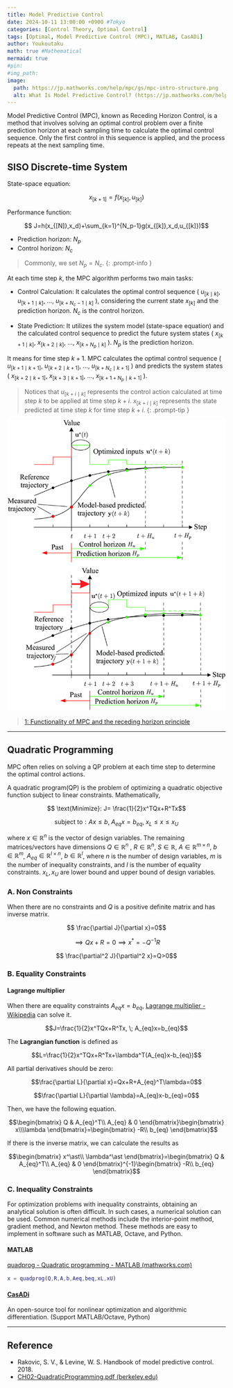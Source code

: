 ```yaml
---
title: Model Predictive Control
date: 2024-10-11 13:00:00 +0900 #Tokyo
categories: [Control Theory, Optimal Control]
tags: [Optimal, Model Predictive Control (MPC), MATLAB, CasADi]
author: Youkoutaku
math: true #Mathematical
mermaid: true
#pin: 
#img_path: 
image:
  path: https://jp.mathworks.com/help/mpc/gs/mpc-intro-structure.png
  alt: What Is Model Predictive Control? (https://jp.mathworks.com/help/mpc/gs/what-is-mpc.html)
---
```


Model Predictive Control (MPC), known as Receding Horizon Control, is a method that involves solving an optimal control problem over a finite prediction horizon at each sampling time to calculate the optimal control sequence. Only the first control in this sequence is applied, and the process repeats at the next sampling time.

## SISO Discrete-time System

State-space equation:

$$
x_{[k+1]}=f(x_{[k]},u_{[k]})$$

Performance function:

$$
J=h(x_{[N]},x_d)+\sum_{k=1}^{N_p-1}g(x_{[k]},x_d,u_{[k]})$$

- Prediction horizon: $N_p$
- Control horizon: $N_c$

> Commonly, we set $N_p=N_c$.
{: .prompt-info }

At each time step $k$, the MPC algorithm performs two main tasks:

- Control Calculation: It calculates the optimal control sequence ( $u_{[k \mid  k]}$, $u_{[ k+1 \mid  k]}$, $\dots$, $u_{[k+N_c-1 \mid k]}$ ), considering the current state $x_{[k]}$ and the prediction horizon. $N_c$ is the control horizon.

- State Prediction: It utilizes the system model (state-space equation) and the calculated control sequence to predict the future system states ( $x_{[k+1\mid k]}$, $x_{[k+2\mid k]}$, $\dots$, $x_{[k+N_p\mid k]}$ ). $N_p$ is the prediction horizon.

It means for time step $k+1$. MPC calculates the optimal control sequence ( $u_{[k+1\mid k+1]}$, $u_{[k+2\mid k+1]}$, $\dots$, $u_{[k+N_c\mid k+1]}$ ) and predicts the system states ( $x_{[k+2\mid k+1]}$, $x_{[k+3\mid k+1]}$, $\dots$, $x_{[k+1+N_p\mid k+1]}$ ).

> Notices that $u_{[k+i\mid k]}$ represents the control action calculated at time step $k$ to be applied at time step $k+i$. $x_{[k+i\mid k]}$ represents the state predicted at time step $k$ for time step $k+i$.
{: .prompt-tip }

![](/src/MPC/MPC-horizon.png)

> [1: Functionality of MPC and the receding horizon principle](https://www.researchgate.net/figure/Functionality-of-MPC-and-the-receding-horizon-principle_fig2_318233447)

---

## Quadratic Programming
MPC often relies on solving a QP problem at each time step to determine the optimal control actions.

A quadratic program(QP) is the problem of optimizing a quadratic objective function subject to linear constraints. Mathematically,

$$
\text{Minimize}: J= \frac{1}{2}x^TQx+R^Tx$$

$$
\text{subject to}: Ax\le b,\; A_{eq}x=b_{eq},\; x_L \le x\le x_U$$

where $x\in\mathbb{R}^n$ is the vector of design variables. The remaining matrices/vectors have dimensions $Q\in\mathbb{R}^n$ , $R\in\mathbb{R}^n$, $S\in\mathbb{R}$, $A\in \mathbb{R}^{m\times n}$, $b\in\mathbb{R}^m$,  $A_{eq}\in \mathbb{R}^{l\times n}$, $b\in\mathbb{R}^l$,   where $n$ is the number of design variables, $m$ is the number of inequality constraints, and $l$ is the number of equality constraints. $x_L,x_U$ are lower bound and upper bound of design variables.

### A. Non Constraints
When there are no constraints and $Q$ is a positive definite matrix and has inverse matrix.

$$
\frac{\partial J}{\partial x}=0$$

$$
\implies Qx+R=0\implies x^\ast=-Q^{-1}R$$

$$
\frac{\partial^2 J}{\partial^2 x}=Q>0$$

### B. Equality Constraints
#### Lagrange multiplier
When there are equality constraints $A_{eq}x= b_{eq}$, [Lagrange multiplier - Wikipedia](https://en.wikipedia.org/wiki/Lagrange_multiplier) can solve it.

$$J=\frac{1}{2}x^TQx+R^Tx, \; A_{eq}x=b_{eq}$$


The **Lagrangian function** is defined as

$$L=\frac{1}{2}x^TQx+R^Tx+\lambda^T(A_{eq}x-b_{eq})$$

All partial derivatives should be zero:

$$\frac{\partial L}{\partial x}=Qx+R+A_{eq}^T\lambda=0$$

$$\frac{\partial L}{\partial \lambda}=A_{eq}x-b_{eq}=0$$

Then, we have the following equation.

$$\begin{bmatrix}
Q & A_{eq}^T\\ A_{eq} & 0
\end{bmatrix}\begin{bmatrix}
x\\\lambda
\end{bmatrix}=\begin{bmatrix}
-R\\ b_{eq}
\end{bmatrix}$$

If there is the inverse matrix, we can calculate the results as

$$\begin{bmatrix}
x^\ast\\ \lambda^\ast
\end{bmatrix}=\begin{bmatrix}
Q & A_{eq}^T\\ A_{eq} & 0
\end{bmatrix}^{-1}\begin{bmatrix}
-R\\ b_{eq}
\end{bmatrix}$$

### C. Inequality Constraints
For optimization problems with inequality constraints, obtaining an analytical solution is often difficult. 
In such cases, a numerical solution can be used. Common numerical methods include the interior-point method, gradient method, and Newton method. 
These methods are easy to implement in software such as MATLAB, Octave, and Python.

#### MATLAB
[quadprog - Quadratic programming - MATLAB (mathworks.com)](https://www.mathworks.com/help/optim/ug/quadprog.html)

```matlab
x = quadprog(Q,R,A,b,Aeq,beq,xL,xU)
```

#### [CasADi](https://web.casadi.org/)
An open-source tool for nonlinear optimization and algorithmic differentiation. (Support MATLAB/Octave, Python)

---
## Reference
-  Rakovic, S. V., & Levine, W. S. Handbook of model predictive control. 2018.
- [CH02-QuadraticProgramming.pdf (berkeley.edu)](https://ecal.studentorg.berkeley.edu/files/ce191/CH02-QuadraticProgramming.pdf)
